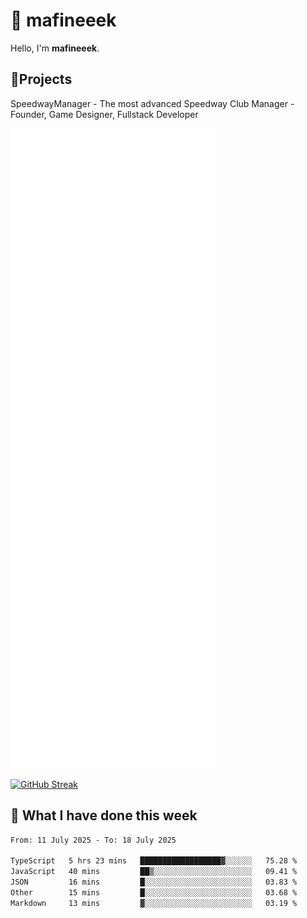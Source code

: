 # 👋 mafineeek
Hello, I'm **mafineeek**.

## 📝Projects

SpeedwayManager - The most advanced Speedway Club Manager - Founder, Game Designer, Fullstack Developer


![](./github-metrics.svg)

[![GitHub Streak](https://streak-stats.demolab.com/?user=mafineeek)](https://git.io/streak-stats)

## 📰 What I have done this week
<!--START_SECTION:waka-->

```txt
From: 11 July 2025 - To: 18 July 2025

TypeScript   5 hrs 23 mins   ██████████████████▓░░░░░░   75.28 %
JavaScript   40 mins         ██▒░░░░░░░░░░░░░░░░░░░░░░   09.41 %
JSON         16 mins         █░░░░░░░░░░░░░░░░░░░░░░░░   03.83 %
Other        15 mins         █░░░░░░░░░░░░░░░░░░░░░░░░   03.68 %
Markdown     13 mins         ▓░░░░░░░░░░░░░░░░░░░░░░░░   03.19 %
```

<!--END_SECTION:waka-->
